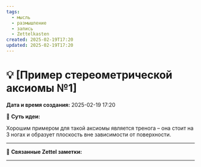 ```yaml
---
tags:
  - мысль
  - размышление
  - запись
  - Zettelkasten
created: 2025-02-19T17:20
updated: 2025-02-19T17:20
---
```

# 💡  [Пример стереометрической аксиомы №1]

**Дата и время создания:** 2025-02-19 17:20

💫 **Суть идеи:**
 
Хорошим примером для такой аксиомы является тренога – она стоит на 3 ногах и образует плоскость вне зависимости от поверхности.

- - -

🔗 **Связанные Zettel заметки:**



------
